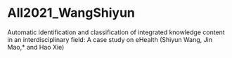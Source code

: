 # All2021_WangShiyun
Automatic identification and classification of integrated knowledge content in an interdisciplinary field: A case study on eHealth
(Shiyun Wang, Jin Mao,* and Hao Xie)
